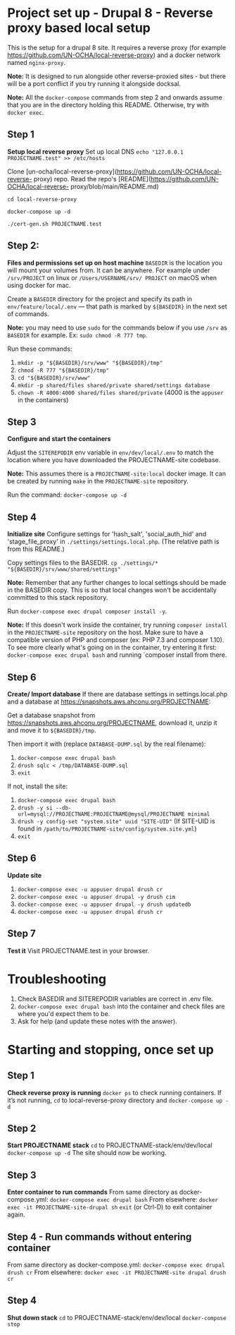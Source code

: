 # Project set up - Drupal 8 - Reverse proxy based local setup

This is the setup for a drupal 8 site. It requires a reverse proxy
(for example https://github.com/UN-OCHA/local-reverse-proxy) and a docker
network named `nginx-proxy`.

**Note:** It is designed to run alongside other reverse-proxied sites - but
there will be a port conflict if you try running it alongside docksal.

**Note:** All the `docker-compose` commands from step 2 and onwards assume that
you are in the directory holding this README. Otherwise, try with `docker exec`.

## Step 1
**Setup local reverse proxy**
Set up local DNS
`echo "127.0.0.1 PROJECTNAME.test" >> /etc/hosts`

Clone [un-ocha/local-reverse-proxy](https://github.com/UN-OCHA/local-reverse-
proxy) repo. Read the repo's [README](https://github.com/UN-OCHA/local-reverse-
proxy/blob/main/README.md)

`cd local-reverse-proxy`

`docker-compose up -d`

`./cert-gen.sh PROJECTNAME.test`

## Step 2:
**Files and permissions set up on host machine**
`BASEDIR` is the location you will mount your volumes from. It can be anywhere.
For example under `/srv/PROJECT` on linux or `/Users/USERNAME/srv/
PROJECT` on macOS when using docker for mac.

Create a `BASEDIR` directory for the project and specify its path in
`env/feature/local/.env` — that path is marked by `${BASEDIR}` in the next set
of commands.

**Note:** you may need to use `sudo` for the commands below if you use `/srv`
as `BASEDIR` for example. Ex: `sudo chmod -R 777 tmp`.

Run these commands:

1. `mkdir -p "${BASEDIR}/srv/www" "${BASEDIR}/tmp"`
2. `chmod -R 777 "${BASEDIR}/tmp"`
3. `cd "${BASEDIR}/srv/www"`
4. `mkdir -p shared/files shared/private shared/settings database`
5. `chown -R 4000:4000 shared/files shared/private` (4000 is the `appuser` in
the containers)


## Step 3
**Configure and start the containers**

Adjust the `SITEREPODIR` env variable in `env/dev/local/.env` to match the
location where you have downloaded the PROJECTNAME-site codebase.

**Note:** This assumes there is a `PROJECTNAME-site:local` docker image. It
can be created by running `make` in the `PROJECTNAME-site` repository.

Run the command:
`docker-compose up -d`


## Step 4
**Initialize site**
Configure settings for 'hash_salt', 'social_auth_hid' and 'stage_file_proxy' in
`./settings/settings.local.php`. (The relative path is from this README.)

Copy settings files to the BASEDIR.
`cp ./settings/* "${BASEDIR}/srv/www/shared/settings"`

**Note:** Remember that any further changes to local settings should be made in
the BASEDIR copy. This is so that local changes won't be accidentally
committed to this stack repository.

Run `docker-compose exec drupal composer install -y`.

**Note:** If this doesn't work inside the container, try running `composer
install` in the `PROJECTNAME-site` repository on the host. Make sure to have
a compatible version of PHP and composer (ex: PHP 7.3 and composer 1.10). To
see more clearly what's going on in the container, try entering it first:
`docker-compose exec drupal bash` and running `composer install from there.


## Step 6
**Create/ Import database**
If there are database settings in settings.local.php and a database at
https://snapshots.aws.ahconu.org/PROJECTNAME:

Get a database snapshot from https://snapshots.aws.ahconu.org/PROJECTNAME,
download it, unzip it and move it to `${BASEDIR}/tmp`.

Then import it with (replace `DATABASE-DUMP.sql` by the real filename):

1. `docker-compose exec drupal bash`
2. `drush sqlc < /tmp/DATABASE-DUMP.sql`
3. `exit`

If not, install the site:
1. `docker-compose exec drupal bash`
2. `drush -y si --db-url=mysql://PROJECTNAME:PROJECTNAME@mysql/PROJECTNAME
minimal`
3. `drush -y config-set "system.site" uuid "SITE-UID"` (If SITE-UID is found
in `/path/to/PROJECTNAME-site/config/system.site.yml`)
3. `exit`


## Step 6
**Update site**

1. `docker-compose exec -u appuser drupal drush cr`
2. `docker-compose exec -u appuser drupal -y drush cim`
3. `docker-compose exec -u appuser drupal -y drush updatedb`
4. `docker-compose exec -u appuser drupal drush cr`


## Step 7
**Test it**
Visit PROJECTNAME.test in your browser.


# Troubleshooting
1. Check BASEDIR and SITEREPODIR variables are correct in .env file.
2. `docker-compose exec drupal bash` into the container and check files are
where you'd expect them to be.
3. Ask for help (and update these notes with the answer).


# Starting and stopping, once set up

## Step 1
**Check reverse proxy is running**
`docker ps` to check running containers.
If it’s not running, `cd` to local-reverse-proxy directory and
`docker-compose up -d`

## Step 2
**Start PROJECTNAME stack**
`cd` to PROJECTNAME-stack/env/dev/local
`docker-compose up -d`
The site should now be working.

## Step 3
**Enter container to run commands**
From same directory as docker-compose.yml:
`docker-compose exec drupal bash`
From elsewhere:
`docker exec -it PROJECTNAME-site-drupal sh`
`exit` (or Ctrl-D) to exit container again.

## Step 4 - Run commands without entering container
From same directory as docker-compose.yml:
`docker-compose exec drupal drush cr`
From elsewhere:
`docker exec -it PROJECTNAME-site drupal drush cr`

## Step 4
**Shut down stack**
`cd` to PROJECTNAME-stack/env/dev/local
`docker-compose stop`

